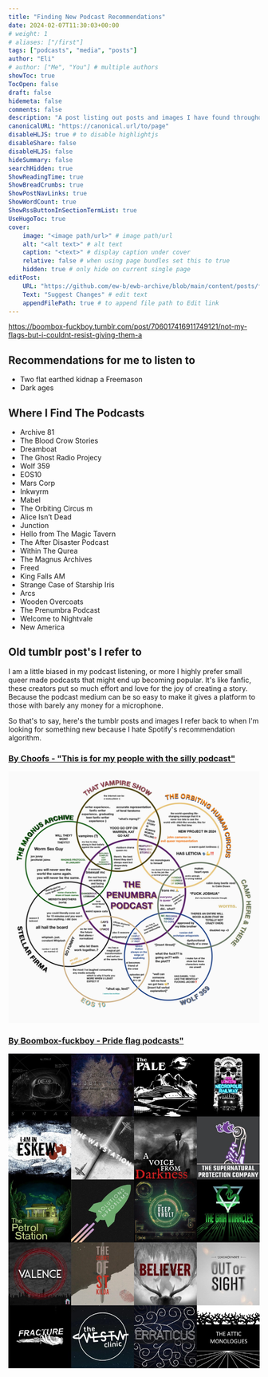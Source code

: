 ```yaml
---
title: "Finding New Podcast Recommendations"
date: 2024-02-07T11:30:03+00:00
# weight: 1
# aliases: ["/first"]
tags: ["podcasts", "media", "posts"]
author: "Eli"
# author: ["Me", "You"] # multiple authors
showToc: true
TocOpen: false
draft: false
hidemeta: false
comments: false
description: "A post listing out posts and images I have found throughout the years that suggest other podcasts."
canonicalURL: "https://canonical.url/to/page"
disableHLJS: true # to disable highlightjs
disableShare: false
disableHLJS: false
hideSummary: false
searchHidden: true
ShowReadingTime: true
ShowBreadCrumbs: true
ShowPostNavLinks: true
ShowWordCount: true
ShowRssButtonInSectionTermList: true
UseHugoToc: true
cover:
    image: "<image path/url>" # image path/url
    alt: "<alt text>" # alt text
    caption: "<text>" # display caption under cover
    relative: false # when using page bundles set this to true
    hidden: true # only hide on current single page
editPost:
    URL: "https://github.com/ew-b/ewb-archive/blob/main/content/posts/finding-new-podcasts.md"
    Text: "Suggest Changes" # edit text
    appendFilePath: true # to append file path to Edit link
---
```



https://boombox-fuckboy.tumblr.com/post/706017416911749121/not-my-flags-but-i-couldnt-resist-giving-them-a 

## Recommendations for me to listen to

* Two flat earthed kidnap a Freemason
* Dark ages


## Where I Find The Podcasts

* Archive 81
* The Blood Crow Stories
* Dreamboat
* The Ghost Radio Projecy
* Wolf 359
* EOS10
* Mars Corp
* Inkwyrm
* Mabel
* The Orbiting Circus m
* Alice Isn’t Dead
* Junction
* Hello from The Magic Tavern
* The After Disaster Podcast
* Within The Qurea
* The Magnus Archives
* Freed
* King Falls AM
* Strange Case of Starship Iris
* Arcs
* Wooden Overcoats
* The Prenumbra Podcast
* Welcome to Nightvale
* New America

## Old tumblr post's I refer to
I am a little biased in my podcast listening, or more I highly prefer small queer made podcasts that might end up becoming popular. It's like fanfic, these creators put so much effort and love for the joy of creating a story. Because the podcast medium can be so easy to make it gives a platform to those with barely any money for a microphone.

So that's to say, here's the tumblr posts and images I refer back to when I'm looking for something new because I hate Spotify's recommendation algorithm.

### [By Choofs - "This is for my people with the silly podcast"](https://www.tumblr.com/choofs/729642326262153216/this-is-for-my-people-with-the-silly-podcast)

![A venn diagram of different podcasts made in 2019 - "This is for my people with the silly podcast"](/static/choofs-silly-people-venn-diagram.png)

### [By Boombox-fuckboy - Pride flag podcasts"](https://boombox-fuckboy.tumblr.com/post/706017416911749121/not-my-flags-but-i-couldnt-resist-giving-them-a)

![Agender podcast recommendations](/static/static/boombox-fuckboy-agender-flag.jpg)
